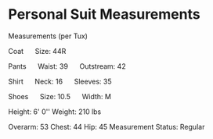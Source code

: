 # Personal Suit Measurements

Measurements (per Tux)

Coat
     Size: 44R

Pants
     Waist: 39
     Outstream: 42

Shirt
     Neck: 16
     Sleeves: 35

Shoes
     Size: 10.5
     Width: M

Height: 6' 0''
Weight: 210 lbs

Overarm: 53
Chest: 44
Hip: 45
Measurement Status: Regular
